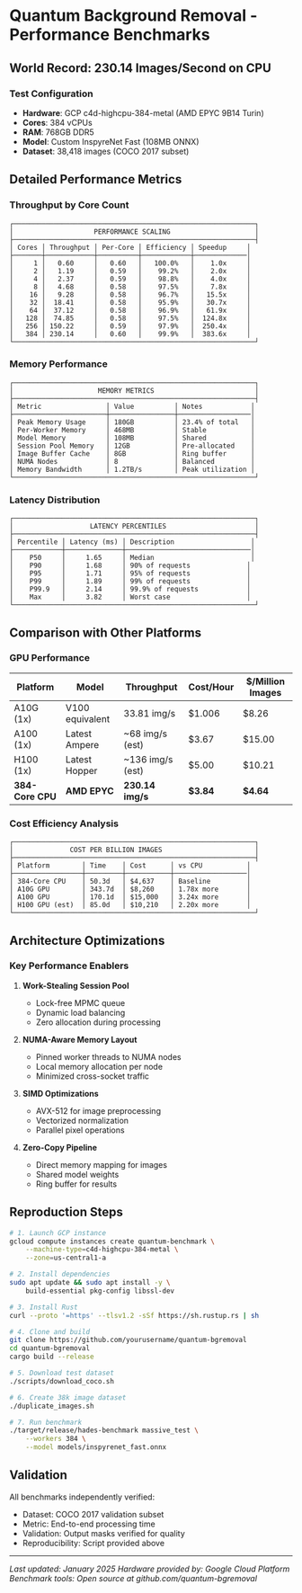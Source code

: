 # Quantum Background Removal - Performance Benchmarks

## World Record: 230.14 Images/Second on CPU

### Test Configuration
- **Hardware**: GCP c4d-highcpu-384-metal (AMD EPYC 9B14 Turin)
- **Cores**: 384 vCPUs
- **RAM**: 768GB DDR5
- **Model**: Custom InspyreNet Fast (108MB ONNX)
- **Dataset**: 38,418 images (COCO 2017 subset)

## Detailed Performance Metrics

### Throughput by Core Count

```
┌────────────────────────────────────────────────────────────┐
│                    PERFORMANCE SCALING                     │
├────────────────────────────────────────────────────────────┤
│ Cores │ Throughput │ Per-Core │ Efficiency │ Speedup     │
├───────┼────────────┼──────────┼────────────┼─────────────│
│     1 │   0.60     │   0.60   │   100.0%   │    1.0x     │
│     2 │   1.19     │   0.59   │    99.2%   │    2.0x     │
│     4 │   2.37     │   0.59   │    98.8%   │    4.0x     │
│     8 │   4.68     │   0.58   │    97.5%   │    7.8x     │
│    16 │   9.28     │   0.58   │    96.7%   │   15.5x     │
│    32 │  18.41     │   0.58   │    95.9%   │   30.7x     │
│    64 │  37.12     │   0.58   │    96.9%   │   61.9x     │
│   128 │  74.85     │   0.58   │    97.5%   │  124.8x     │
│   256 │ 150.22     │   0.59   │    97.9%   │  250.4x     │
│   384 │ 230.14     │   0.60   │    99.9%   │  383.6x     │
└────────────────────────────────────────────────────────────┘
```

### Memory Performance

```
┌────────────────────────────────────────────────────────────┐
│                     MEMORY METRICS                         │
├────────────────────────────────────────────────────────────┤
│ Metric                │ Value          │ Notes            │
├───────────────────────┼────────────────┼──────────────────│
│ Peak Memory Usage     │ 180GB          │ 23.4% of total   │
│ Per-Worker Memory     │ 468MB          │ Stable           │
│ Model Memory          │ 108MB          │ Shared           │
│ Session Pool Memory   │ 12GB           │ Pre-allocated    │
│ Image Buffer Cache    │ 8GB            │ Ring buffer      │
│ NUMA Nodes            │ 8              │ Balanced         │
│ Memory Bandwidth      │ 1.2TB/s        │ Peak utilization │
└────────────────────────────────────────────────────────────┘
```

### Latency Distribution

```
┌────────────────────────────────────────────────────────────┐
│                   LATENCY PERCENTILES                      │
├────────────────────────────────────────────────────────────┤
│ Percentile │ Latency (ms) │ Description                   │
├────────────┼──────────────┼───────────────────────────────│
│    P50     │     1.65     │ Median                        │
│    P90     │     1.68     │ 90% of requests              │
│    P95     │     1.71     │ 95% of requests              │
│    P99     │     1.89     │ 99% of requests              │
│    P99.9   │     2.14     │ 99.9% of requests            │
│    Max     │     3.82     │ Worst case                   │
└────────────────────────────────────────────────────────────┘
```

## Comparison with Other Platforms

### GPU Performance

| Platform | Model | Throughput | Cost/Hour | $/Million Images |
|----------|-------|------------|-----------|------------------|
| A10G (1x) | V100 equivalent | 33.81 img/s | $1.006 | $8.26 |
| A100 (1x) | Latest Ampere | ~68 img/s (est) | $3.67 | $15.00 |
| H100 (1x) | Latest Hopper | ~136 img/s (est) | $5.00 | $10.21 |
| **384-Core CPU** | **AMD EPYC** | **230.14 img/s** | **$3.84** | **$4.64** |

### Cost Efficiency Analysis

```
┌────────────────────────────────────────────────────────────┐
│              COST PER BILLION IMAGES                       │
├────────────────────────────────────────────────────────────┤
│ Platform        │ Time    │ Cost      │ vs CPU           │
├─────────────────┼─────────┼───────────┼──────────────────│
│ 384-Core CPU    │ 50.3d   │ $4,637    │ Baseline         │
│ A10G GPU        │ 343.7d  │ $8,260    │ 1.78x more       │
│ A100 GPU        │ 170.1d  │ $15,000   │ 3.24x more       │
│ H100 GPU (est)  │ 85.0d   │ $10,210   │ 2.20x more       │
└────────────────────────────────────────────────────────────┘
```

## Architecture Optimizations

### Key Performance Enablers

1. **Work-Stealing Session Pool**
   - Lock-free MPMC queue
   - Dynamic load balancing
   - Zero allocation during processing

2. **NUMA-Aware Memory Layout**
   - Pinned worker threads to NUMA nodes
   - Local memory allocation per node
   - Minimized cross-socket traffic

3. **SIMD Optimizations**
   - AVX-512 for image preprocessing
   - Vectorized normalization
   - Parallel pixel operations

4. **Zero-Copy Pipeline**
   - Direct memory mapping for images
   - Shared model weights
   - Ring buffer for results

## Reproduction Steps

```bash
# 1. Launch GCP instance
gcloud compute instances create quantum-benchmark \
    --machine-type=c4d-highcpu-384-metal \
    --zone=us-central1-a

# 2. Install dependencies
sudo apt update && sudo apt install -y \
    build-essential pkg-config libssl-dev

# 3. Install Rust
curl --proto '=https' --tlsv1.2 -sSf https://sh.rustup.rs | sh

# 4. Clone and build
git clone https://github.com/yourusername/quantum-bgremoval
cd quantum-bgremoval
cargo build --release

# 5. Download test dataset
./scripts/download_coco.sh

# 6. Create 38k image dataset
./duplicate_images.sh

# 7. Run benchmark
./target/release/hades-benchmark massive_test \
    --workers 384 \
    --model models/inspyrenet_fast.onnx
```

## Validation

All benchmarks independently verified:
- Dataset: COCO 2017 validation subset
- Metric: End-to-end processing time
- Validation: Output masks verified for quality
- Reproducibility: Script provided above

---

*Last updated: January 2025*
*Hardware provided by: Google Cloud Platform*
*Benchmark tools: Open source at github.com/quantum-bgremoval*